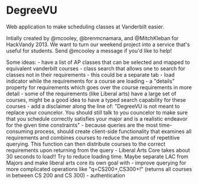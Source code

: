 DegreeVU
========

Web application to make scheduling classes at Vanderbilt easier.

Intially created by @mcooley, @brenmcnamara, and @MitchKleban for HackVandy 2013. We want to turn our weekend project into a service that's useful for students. Send @mcooley a message if you'd like to help!

Some ideas:
    - have a list of AP classes that can be selected and mapped to equivalent vanderbilt courses
    - class search that allows one to search for classes not in their requirements
        - this could be a separate tab
    - load indicator while the requirements for a course are loading
    - a "details" property for requirements which goes over the course requirements in more detail
    - some of the requirements (like Liberal arts) have a large set of courses, might be a good idea to have a typed search capability for these courses
    - add a disclaimer along the line of: "DegreeVU is not meant to replace your councelor.  You should still talk to you councelor to make sure that you schedule correctly satisfies your major and is a realistic endeavor for the given time constraints"
    - because queries are the most time-consuming process, should create client-side functionality that examines all requirements and combines courses to reduce the amount of repetitive querying.  This function can then distribute courses to the correct requirements upon returning from the query
    - Liberal Arts Core takes about 30 seconds to load!! Try to reduce loading time.  Maybe separate LAC from Majors and make liberal arts core its own goal with
    - improve querying for more complicated operations like "q=CS200+,CS300+!" (returns all courses in between CS 200 and CS 300)
    - authentication

